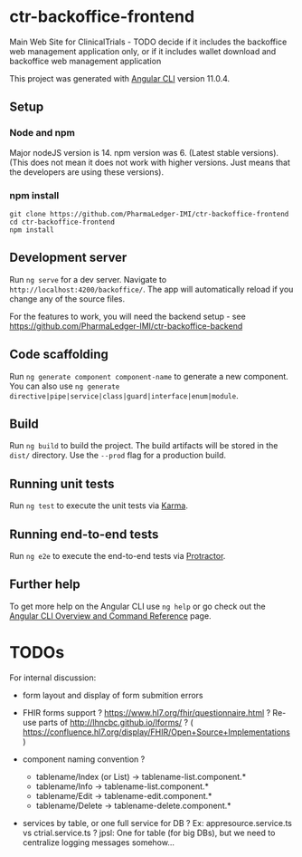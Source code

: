 # ctr-backoffice-frontend

Main Web Site for ClinicalTrials - TODO decide if it includes the
backoffice web management application only, or if it includes
wallet download and backoffice web management application

This project was generated with [Angular CLI](https://github.com/angular/angular-cli) version 11.0.4.

## Setup

### Node and npm

Major nodeJS version is 14. npm version was 6. (Latest stable versions).
(This does not mean it does not work with higher versions. Just means that the developers are using these versions).

### npm install

```
git clone https://github.com/PharmaLedger-IMI/ctr-backoffice-frontend
cd ctr-backoffice-frontend
npm install
```

## Development server

Run `ng serve` for a dev server. Navigate to `http://localhost:4200/backoffice/`. The app will automatically reload if you change any of the source files.

For the features to work, you will need the backend setup - see https://github.com/PharmaLedger-IMI/ctr-backoffice-backend
## Code scaffolding

Run `ng generate component component-name` to generate a new component. You can also use `ng generate directive|pipe|service|class|guard|interface|enum|module`.

## Build

Run `ng build` to build the project. The build artifacts will be stored in the `dist/` directory. Use the `--prod` flag for a production build.

## Running unit tests

Run `ng test` to execute the unit tests via [Karma](https://karma-runner.github.io).

## Running end-to-end tests

Run `ng e2e` to execute the end-to-end tests via [Protractor](http://www.protractortest.org/).

## Further help

To get more help on the Angular CLI use `ng help` or go check out the [Angular CLI Overview and Command Reference](https://angular.io/cli) page.



# TODOs

For internal discussion:

* form layout and display of form submition errors

* FHIR forms support ? https://www.hl7.org/fhir/questionnaire.html ? Re-use parts of http://lhncbc.github.io/lforms/ ? ( https://confluence.hl7.org/display/FHIR/Open+Source+Implementations )

* component naming convention ?
  * tablename/Index (or List) -> tablename-list.component.*
  * tablename/Info -> tablename-list.component.*
  * tablename/Edit -> tablename-edit.component.*
  * tablename/Delete -> tablename-delete.component.*

* services by table, or one full service for DB ? Ex: appresource.service.ts vs ctrial.service.ts ? jpsl: One for table (for big DBs), but we need to centralize logging messages somehow...


